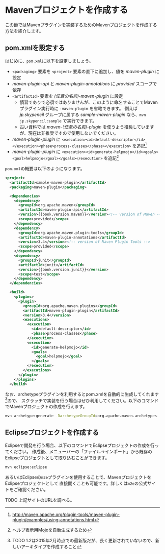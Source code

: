 # Mavenプロジェクトを作成する

この節ではMavenプラグインを実装するためのMavenプロジェクトを作成する方法を紹介します。

## pom.xmlを設定する

はじめに、`pom.xml`に以下を設定しましょう。

* `<packaging>` 要素を `<project>` 要素の直下に追加し、値を *maven-plugin* に設定
* *maven-plugin-api* と *maven-plugin-annotations* に *provided* スコープで依存
* `<artifactId>` 要素を *(任意の名前)-maven-plugin* に設定
    * 慣習でありで必須ではありませんが、このように命名することでMavenプラグイン実行時に `-maven-plugin` を省略できます。
例えば *jp.skypencil* グループに属する *sample-maven-plugin* なら、`mvn jp.skypencil:sample` で実行できます。
    * 古い資料では *maven-(任意の名前)-plugin* を使うよう推奨していますが、現在は非推奨ですので使用しないでください。
* *maven-plugin-plugin* に `<execution><id>default-descriptor</id></execution><phase>process-classes</phase></execution>` を追記[^1]
* *maven-plugin-plugin* に `<execution><id>generate-helpmojo</id><goals><goal>helpmojo</goal></goals></execution>` を追記[^2]

`pom.xml`の概要は以下のようになります。

```xml
<project>
  <artifactId>sample-maven-plugin</artifactId>
  <packaging>maven-plugin</packaging>

  <dependencies>
    <dependency>
      <groupId>org.apache.maven</groupId>
      <artifactId>maven-plugin-api</artifactId>
      <version>{{book.version.maven}}</version><!-- version of Maven -->
      <scope>provided</scope>
    </dependency>
    <dependency>
      <groupId>org.apache.maven.plugin-tools</groupId>
      <artifactId>maven-plugin-annotations</artifactId>
      <version>3.4</version><!-- version of Maven Plugin Tools -->
      <scope>provided</scope>
    </dependency>
    <dependency>
      <groupId>junit</groupId>
      <artifactId>junit</artifactId>
      <version>{{book.version.junit}}</version>
      <scope>test</scope>
    </dependency>
  </dependencies>

  <build>
    <plugins>
      <plugin>
        <groupId>org.apache.maven.plugins</groupId>
        <artifactId>maven-plugin-plugin</artifactId>
        <version>3.4</version>
        <executions>
          <execution>
            <id>default-descriptor</id>
            <phase>process-classes</phase>
          </execution>
          <execution>
            <id>generate-helpmojo</id>
            <goals>
              <goal>helpmojo</goal>
            </goals>
          </execution>
        </executions>
      </plugin>
    </plugins>
  </build>
```

なお、archetypeプラグインを利用するとpom.xmlを自動的に生成してくれます[^3]ので、
スクラッチで実装を行う場合はぜひ利用してください。以下のコマンドでMavenプロジェクトの作成を行えます。

```sh
mvn archetype:generate -DarchetypeGroupId=org.apache.maven.archetypes -DarchetypeArtifactId=maven-archetype-plugin -DarchetypeVersion=1.2
```

## Eclipseプロジェクトを作成する

Eclipseで開発を行う場合、以下のコマンドでEclipseプロジェクトの作成を行ってください。
作成後、メニューバーの「ファイル→インポート」から既存のEclipseプロジェクトとして取り込むことができます。

```sh
mvn eclipse:eclipse
```

あるいはEclipseの`m2e`プラグインを使用することで、MavenプロジェクトをEclipseプロジェクトとして
直接開くことも可能です。詳しくは`m2e`の公式サイトをご確認ください。

TODO 上記サイトのURLを調べる。

[^1]: http://maven.apache.org/plugin-tools/maven-plugin-plugin/examples/using-annotations.html
[^2]: ヘルプ表示用Mojoを自動生成するため
[^3]: TODO 1.2は2015年2月時点での最新版だが、長く更新されていないので、新しいアーキタイプを作成すること
